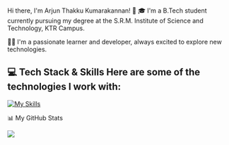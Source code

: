 Hi there, I'm Arjun Thakku Kumarakannan! 👋
🎓 I'm a B.Tech student currently pursuing my degree at the S.R.M. Institute of Science and Technology, KTR Campus.

👨‍💻 I'm a passionate learner and developer, always excited to explore new technologies.

💻 Tech Stack & Skills
Here are some of the technologies I work with:
---------------------------------------------------------------
[![My Skills](https://skillicons.dev/icons?i=js,html,css,cpp,mysql,py)](https://skillicons.dev)


📊 My GitHub Stats

![](https://github-readme-stats.vercel.app/api?username=MORPHEUS-536&theme=radical&hide_border=false&include_all_commits=false&count_private=false)
